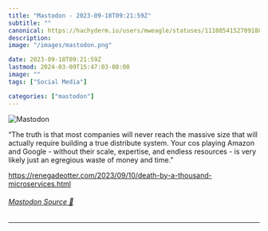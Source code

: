 ```yaml
---
title: "Mastodon - 2023-09-18T09:21:59Z"
subtitle: ""
canonical: https://hachyderm.io/users/mweagle/statuses/111085415270918893
description:
image: "/images/mastodon.png"

date: 2023-09-18T09:21:59Z
lastmod: 2024-03-09T15:47:03-08:00
image: ""
tags: ["Social Media"]

categories: ["mastodon"]
---
```

![Mastodon](/images/mastodon.png)

<p>“The truth is that most companies will never reach the massive size that will actually require building a true distribute system. Your cos playing Amazon and Google - without their scale, expertise, and endless resources - is very likely just an egregious waste of money and time.”</p><p><a href="https://renegadeotter.com/2023/09/10/death-by-a-thousand-microservices.html" target="_blank" rel="nofollow noopener noreferrer" translate="no"><span class="invisible">https://</span><span class="ellipsis">renegadeotter.com/2023/09/10/d</span><span class="invisible">eath-by-a-thousand-microservices.html</span></a></p>


###### [Mastodon Source 🐘](https://hachyderm.io/@mweagle/111085415270918893)

___
